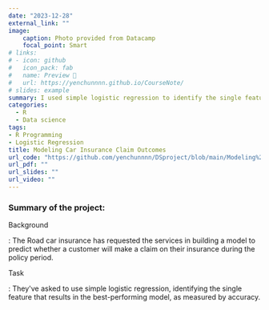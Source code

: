 ```yaml
---
date: "2023-12-28"
external_link: ""
image:
    caption: Photo provided from Datacamp
    focal_point: Smart
# links:
# - icon: github
#   icon_pack: fab
#   name: Preview 📖
#   url: https://yenchunnnn.github.io/CourseNote/
# slides: example
summary: I used simple logistic regression to identify the single feature that results in the best-performing model.
categories:
  - R
  - Data science
tags:
- R Programming
- Logistic Regression
title: Modeling Car Insurance Claim Outcomes
url_code: "https://github.com/yenchunnnn/DSproject/blob/main/Modeling%20Car%20Insurance%20Claim%20Outcomes.ipynb"
url_pdf: ""
url_slides: ""
url_video: ""
---
```


### Summary of the project:

Background

:   The Road car insurance has requested the services in building a model to predict whether a customer will make a claim on their insurance during the policy period.


Task

:   They've asked to use simple logistic regression, identifying the single feature that results in the best-performing model, as measured by accuracy.
